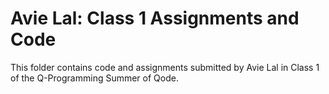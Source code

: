 # Avie Lal: Class 1 Assignments and Code
This folder contains code and assignments submitted by Avie Lal in Class 1 of the Q-Programming Summer of Qode.